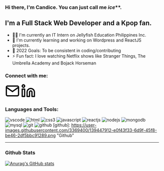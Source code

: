 ### Hi there, I'm Candice. You can just call me _ice_\*\*.

## I'm a Full Stack Web Developer and a Kpop fan.

-   👩‍💻 I'm currently an IT Intern on Jellyfish Education Philippines Inc.
-   🌱 I'm currently learning and working on Wordpress and ReactJS projects.
-   🥅 2022 Goals: To be consistent in coding/contributing
-   ⚡ Fun fact: I love watching Netflix shows like Stranger Things, The Umbrella Academy and Bojack Horseman

### Connect with me:

[![email](./images/mail.svg)](mailto:candiceballarta@gmail.com)
[![linkedin](./images/linkedin.svg)](https://www.linkedin.com/in/candiceballarta/)

### Languages and Tools:

![vscode](https://cdn.jsdelivr.net/gh/devicons/devicon/icons/vscode/vscode-original.svg 'Visual Studio Code')
![html](https://cdn.jsdelivr.net/gh/devicons/devicon/icons/html5/html5-original.svg 'HTML')
![css3](https://cdn.jsdelivr.net/gh/devicons/devicon/icons/css3/css3-original.svg 'CSS3')
![javascript](https://cdn.jsdelivr.net/gh/devicons/devicon/icons/javascript/javascript-original.svg 'Javascript')
![reactjs](https://cdn.jsdelivr.net/gh/devicons/devicon/icons/react/react-original.svg 'ReactJS')
![nodejs](https://cdn.jsdelivr.net/gh/devicons/devicon/icons/nodejs/nodejs-original.svg 'NodeJS')
![mongodb](https://cdn.jsdelivr.net/gh/devicons/devicon/icons/mongodb/mongodb-original.svg 'MongoDB')
![mysql](https://cdn.jsdelivr.net/gh/devicons/devicon/icons/mysql/mysql-original.svg 'MySQL')
![git](https://cdn.jsdelivr.net/gh/devicons/devicon/icons/git/git-original.svg 'Git')
![github](https://user-images.githubusercontent.com/3369400/139447912-e0f43f33-6d9f-45f8-be46-2df5bbc91289.png 'Github')
[github]: https://user-images.githubusercontent.com/3369400/139447912-e0f43f33-6d9f-45f8-be46-2df5bbc91289.png "Github"

---

### Github Stats

[![Anurag's GitHub stats](https://github-readme-stats.vercel.app/api?username=candicejoyballarta&show_icons=true&theme=tokyonight)](https://github.com/candicejoyballarta/github-readme-stats)
